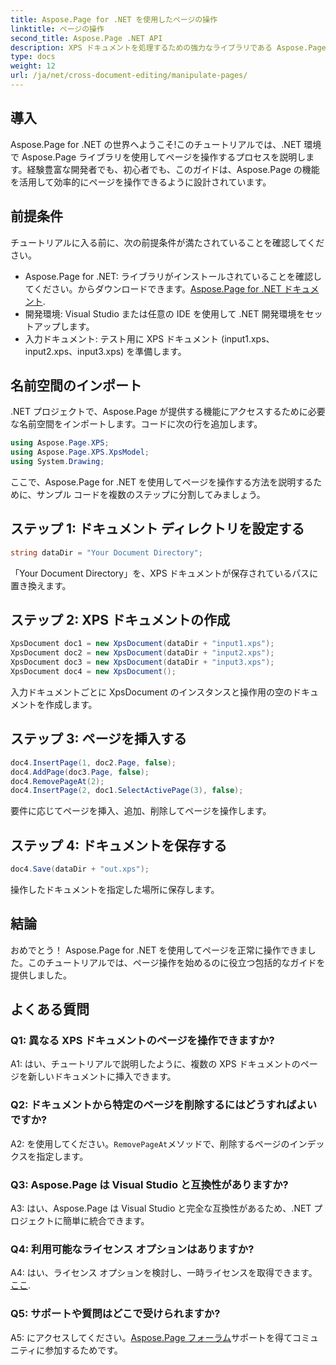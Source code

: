 ```yaml
---
title: Aspose.Page for .NET を使用したページの操作
linktitle: ページの操作
second_title: Aspose.Page .NET API
description: XPS ドキュメントを処理するための強力なライブラリである Aspose.Page を使用して、.NET でのページ操作を調べます。効率的な結果を得るには、ステップバイステップのガイドに従ってください。
type: docs
weight: 12
url: /ja/net/cross-document-editing/manipulate-pages/
---
```

## 導入

Aspose.Page for .NET の世界へようこそ!このチュートリアルでは、.NET 環境で Aspose.Page ライブラリを使用してページを操作するプロセスを説明します。経験豊富な開発者でも、初心者でも、このガイドは、Aspose.Page の機能を活用して効率的にページを操作できるように設計されています。

## 前提条件

チュートリアルに入る前に、次の前提条件が満たされていることを確認してください。

-  Aspose.Page for .NET: ライブラリがインストールされていることを確認してください。からダウンロードできます。[Aspose.Page for .NET ドキュメント](https://reference.aspose.com/page/net/).
- 開発環境: Visual Studio または任意の IDE を使用して .NET 開発環境をセットアップします。
- 入力ドキュメント: テスト用に XPS ドキュメント (input1.xps、input2.xps、input3.xps) を準備します。

## 名前空間のインポート

.NET プロジェクトで、Aspose.Page が提供する機能にアクセスするために必要な名前空間をインポートします。コードに次の行を追加します。

```csharp
using Aspose.Page.XPS;
using Aspose.Page.XPS.XpsModel;
using System.Drawing;
```

ここで、Aspose.Page for .NET を使用してページを操作する方法を説明するために、サンプル コードを複数のステップに分割してみましょう。

## ステップ 1: ドキュメント ディレクトリを設定する

```csharp
string dataDir = "Your Document Directory";
```

「Your Document Directory」を、XPS ドキュメントが保存されているパスに置き換えます。

## ステップ 2: XPS ドキュメントの作成

```csharp
XpsDocument doc1 = new XpsDocument(dataDir + "input1.xps");
XpsDocument doc2 = new XpsDocument(dataDir + "input2.xps");
XpsDocument doc3 = new XpsDocument(dataDir + "input3.xps");
XpsDocument doc4 = new XpsDocument();
```

入力ドキュメントごとに XpsDocument のインスタンスと操作用の空のドキュメントを作成します。

## ステップ 3: ページを挿入する

```csharp
doc4.InsertPage(1, doc2.Page, false);
doc4.AddPage(doc3.Page, false);
doc4.RemovePageAt(2);
doc4.InsertPage(2, doc1.SelectActivePage(3), false);
```

要件に応じてページを挿入、追加、削除してページを操作します。

## ステップ 4: ドキュメントを保存する

```csharp
doc4.Save(dataDir + "out.xps");
```

操作したドキュメントを指定した場所に保存します。

## 結論

おめでとう！ Aspose.Page for .NET を使用してページを正常に操作できました。このチュートリアルでは、ページ操作を始めるのに役立つ包括的なガイドを提供しました。

## よくある質問

### Q1: 異なる XPS ドキュメントのページを操作できますか?

A1: はい、チュートリアルで説明したように、複数の XPS ドキュメントのページを新しいドキュメントに挿入できます。

### Q2: ドキュメントから特定のページを削除するにはどうすればよいですか?

 A2: を使用してください。`RemovePageAt`メソッドで、削除するページのインデックスを指定します。

### Q3: Aspose.Page は Visual Studio と互換性がありますか?

A3: はい、Aspose.Page は Visual Studio と完全な互換性があるため、.NET プロジェクトに簡単に統合できます。

### Q4: 利用可能なライセンス オプションはありますか?

 A4: はい、ライセンス オプションを検討し、一時ライセンスを取得できます。[ここ](https://purchase.aspose.com/temporary-license/).

### Q5: サポートや質問はどこで受けられますか?

 A5: にアクセスしてください。[Aspose.Page フォーラム](https://forum.aspose.com/c/page/39)サポートを得てコミュニティに参加するためです。